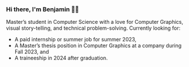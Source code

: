 ### Hi there, I'm Benjamin 👋😄

Master’s student in Computer Science with a love for Computer Graphics, visual story-telling, and technical problem-solving. Currently looking for:
- A paid internship or summer job for summer 2023,
- A Master’s thesis position in Computer Graphics at a company during Fall 2023, and
- A traineeship in 2024 after graduation.

<!--
**Sannholm/Sannholm** is a ✨ _special_ ✨ repository because its `README.md` (this file) appears on your GitHub profile.

Here are some ideas to get you started:

- 🔭 I’m currently working on ...
- 🌱 I’m currently learning ...
- 👯 I’m looking to collaborate on ...
- 🤔 I’m looking for help with ...
- 💬 Ask me about ...
- 📫 How to reach me: ...
- 😄 Pronouns: ...
- ⚡ Fun fact: ...
-->

